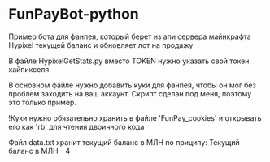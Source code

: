 # FunPayBot-python
Пример бота для фанпея, который берет из апи сервера майнкрафта Hypixel текущей баланс и обновляет лот на продажу

В файле HypixelGetStats.py вместо TOKEN нужно указать свой токен хайпикселя.

В основном файле нужно добавить куки для фанпея, чтобы он мог без проблем заходить на ваш аккаунт. Скрипт сделан под меня, поэтому это только пример.

!Куки нужно обязательно хранить в файле 'FunPay_cookies' и открывать его как 'rb' для чтения двоичного кода

Файл data.txt хранит текущий баланс в МЛН по приципу: Текущий баланс в МЛН - 4
